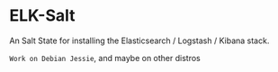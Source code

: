 # ELK-Salt
An Salt State for installing the Elasticsearch / Logstash / Kibana stack.

```Work on Debian Jessie```, and maybe on other distros
